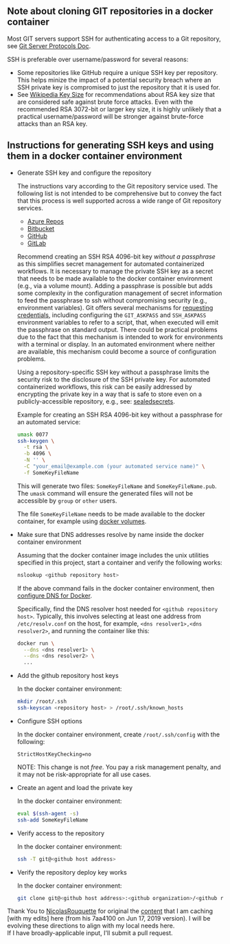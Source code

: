## Note about cloning GIT repositories in a docker container

Most GIT servers support SSH for authenticating access to a Git repository,
see [Git Server Protocols Doc](https://git-scm.com/book/en/v2/Git-on-the-Server-The-Protocols).

SSH is preferable over username/password for several reasons:
- Some repositories like GitHub require a unique SSH key per repository.
  This helps minize the impact of a potential security breach where
  an SSH private key is compromised to just the repository that it is used for.
- See [Wikipedia Key Size](https://en.wikipedia.org/wiki/Key_size) for recommendations
  about RSA key size that are considered safe against brute force attacks.
  Even with the recommended RSA 3072-bit or larger key size, it is highly 
  unlikely that a practical username/password will be stronger against brute-force
  attacks than an RSA key.

## Instructions for generating SSH keys and using them in a docker container environment

- Generate SSH key and configure the repository

  The instructions vary according to the Git repository service used.
  The following list is not intended to be comprehensive but
  to convey the fact that this process is well supported across
  a wide range of Git repository services.
  
  - [Azure Repos](https://docs.microsoft.com/en-us/azure/devops/repos/git/use-ssh-keys-to-authenticate?view=azure-devops)
  - [Bitbucket](https://confluence.atlassian.com/bitbucketserver/ssh-access-keys-for-system-use-776639781.html)
  - [GitHub](https://help.github.com/en/articles/connecting-to-github-with-ssh)
  - [GitLab](https://docs.gitlab.com/ee/ssh/)

  Recommend creating an SSH RSA 4096-bit key *without a passphrase* as 
  this simplifies secret management for automated containerized workflows.
  It is necessary to manage the private SSH key as a secret that needs
  to be made available to the docker container environment
  (e.g., via a volume mount). Adding a passphrase is possible but
  adds some complexity in the configuration management of secret information
  to feed the passphrase to ssh without compromising security (e.g., environment variables).
  Git offers several mechanisms for [requesting credentials](https://git-scm.com/docs/gitcredentials#_requesting_credentials),
  including configuring the `GIT_ASKPASS` and `SSH_ASKPASS` environment variables
  to refer to a script, that, when executed will emit the passphrase on 
  standard output. There could be practical problems due to the fact
  that this mechanism is intended to work for environments with a terminal or display.
  In an automated environment where neither are available, this mechanism
  could become a source of configuration problems.
  
  Using a repository-specific SSH key without a passphrase limits the
  security risk to the disclosure of the SSH private key. For automated
  containerized workflows, this risk can be easily addressed by
  encrypting the private key in a way that is safe to store even on
  a publicly-accessible repository, e.g., see: [sealedsecrets](https://github.com/bitnami-labs/sealed-secrets).
  
  Example for creating an SSH RSA 4096-bit key without a passphrase
  for an automated service:
  
  ```bash
  umask 0077
  ssh-keygen \
    -t rsa \
    -b 4096 \
    -N '' \
    -C "your_email@example.com (your automated service name)" \
    -f SomeKeyFileName
  ```
  
  This will generate two files: `SomeKeyFileName` and `SomeKeyFileName.pub`.
  The `umask` command will ensure the generated files will not be
  accessible by `group` or `other` users.
  
  The file `SomeKeyFileName` needs to be made available to the docker container,
  for example using [docker volumes](https://docs.docker.com/engine/reference/run/#volume-shared-filesystems).
  
- Make sure that DNS addresses resolve by name inside the docker container environment

  Assuming that the docker container image includes the unix utilities
  specified in this project, start a container and verify the following works:
  
  ```bash
  nslookup <github repository host> 
  ```
  
  If the above command fails in the docker container environment,
  then [configure DNS for Docker](https://docs.docker.com/engine/reference/run/#network-settings).
  
  Specifically, find the DNS resolver host needed for `<github repository host>`. 
  Typically, this involves selecting at least one address from `/etc/resolv.conf` 
  on the host, for example, `<dns resolver1>,<dns resolver2>`, and running the
  container like this:
  
  ```bash
  docker run \
    --dns <dns resolver1> \
    --dns <dns resolver2> \
    ...
  ```
  
- Add the github repository host keys

  In the docker container environment:
  
  ```bash
  mkdir /root/.ssh
  ssh-keyscan <repository host> > /root/.ssh/known_hosts
  ```
  
- Configure SSH options

  In the docker container environment, create `/root/.ssh/config` with the following:
  
  ```text
  StrictHostKeyChecking=no
  ```
  
  NOTE: This change is not *free*.  You pay a risk management penalty, and it may not be risk-appropriate for all use cases.  
  
- Create an agent and load the private key

  In the docker container environment:

  ```bash
  eval $(ssh-agent -s)
  ssh-add SomeKeyFileName
  ```
  
- Verify access to the repository
  
  In the docker container environment:
  
  ```bash
  ssh -T git@<github host address>
  ```
  
- Verify the repository deploy key works

  In the docker container environment:

  ```bash
  git clone git@<github host address>:<github organization>/<github repository name>.git
  ```
  
Thank You to [NicolasRouquette](https://github.com/NicolasRouquette) for original the [content](https://github.com/opencaesar/docker-git-utilities/blob/master/README.md) that I am caching [with my edits] here 
(from his 7aa4100 on Jun 17, 2019 version).  I will be evolving these directions to align with my local needs here.  
If I have broadly-applicable input, I'll submit a pull request.
